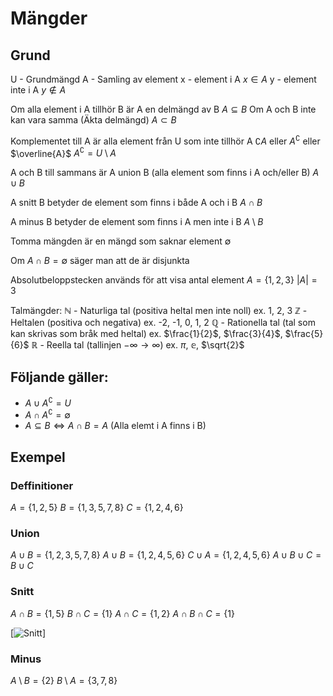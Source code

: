 # Mängder

## Grund
U - Grundmängd
A - Samling av element
x - element i A
	$x \in A$
y - element inte i A
	$y \not\in A$

Om alla element i A tillhör B är A en delmängd av B
	$A \subseteq B$
Om A och B inte kan vara samma (Äkta delmängd)
	$A \subset B$

Komplementet till A är alla element från U som inte tillhör A
	$\complement A$ eller $A^\complement$ eller $\overline{A}$
	$A^\complement = U \setminus A$

A och B till sammans är A union B (alla element som finns i A och/eller B)
	$A \cup B$

A snitt B betyder de element som finns i både A och i B
	$A \cap B$

A minus B betyder de element som finns i A men inte i B
	$A \setminus B$

Tomma mängden är en mängd som saknar element
	$\emptyset$

Om $A \cap B = \emptyset$ säger man att de är disjunkta

Absolutbeloppstecken används för att visa antal element
	$A=\{1,2,3\}$
	$|A| = 3$

Talmängder:
	$\mathbb{N}$ - Naturliga tal (positiva heltal men inte noll)
		ex. 1, 2, 3
	$\mathbb{Z}$ - Heltalen (positiva och negativa)
		ex. -2, -1, 0, 1, 2
	$\mathbb{Q}$ - Rationella tal (tal som kan skrivas som bråk med heltal)
		ex. $\frac{1}{2}$, $\frac{3}{4}$, $\frac{5}{6}$
	$\mathbb{R}$ - Reella tal (tallinjen $-\infty \rightarrow \infty$)
		ex. $\pi$, $\mathbb{e}$, $\sqrt{2}$
## Följande gäller:
- $A \cup A^{\complement}= U$
- $A \cap A^{\complement}= \emptyset$
- $A \subseteq B \Leftrightarrow A \cap B = A$ (Alla elemt i A finns i B)

## Exempel
### Deffinitioner
$A = \{ 1, 2, 5 \}$
$B = \{1, 3, 5, 7, 8\}$
$C = \{1, 2, 4, 6\}$

### Union
$A \cup B = \{1, 2, 3, 5, 7, 8\}$
$A \cup B = \{1,2,4,5,6\}$
$C \cup A = \{1,2,4,5,6\}$
$A \cup B \cup C = B \cup C$

### Snitt
$A \cap B = \{1,5\}$
$B \cap C = \{1\}$
$A \cap C = \{1,2\}$
$A \cap B \cap C = \{1\}$

[![Snitt](/Excalidraw/Snitt)]
### Minus
$A \setminus B = \{2\}$
$B \setminus A = \{3,7,8\}$
